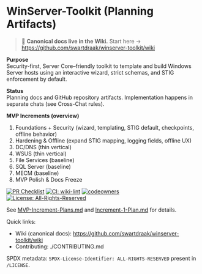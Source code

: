 # WinServer-Toolkit (Planning Artifacts)

> 📘 **Canonical docs live in the Wiki.** Start here → https://github.com/swartdraak/winserver-toolkit/wiki

**Purpose**  
Security-first, Server Core–friendly toolkit to template and build Windows Server hosts using an interactive wizard, strict schemas, and STIG enforcement by default.

**Status**  
Planning docs and GitHub repository artifacts. Implementation happens in separate chats (see Cross-Chat rules).

**MVP Increments (overview)**  
1. Foundations + Security (wizard, templating, STIG default, checkpoints, offline behavior)  
2. Hardening & Offline (expand STIG mapping, logging fields, offline UX)  
3. DC/DNS (thin vertical)  
4. WSUS (thin vertical)  
5. File Services (baseline)  
6. SQL Server (baseline)  
7. MECM (baseline)  
8. MVP Polish & Docs Freeze


[![PR Checklist](https://img.shields.io/badge/PR%20Checklist-Required-blue)](.github/PULL_REQUEST_TEMPLATE.md)
[![CI: wiki-lint](https://img.shields.io/badge/CI-wiki--lint-yellow)](.github/workflows/ci-wiki-lint.yml)
[![codeowners](https://img.shields.io/badge/CODEOWNERS-present-brightgreen)](CODEOWNERS)
[![License: All-Rights-Reserved](https://img.shields.io/badge/License-All--Rights--Reserved-lightgrey)](LICENSE)

See [MVP-Increment-Plans.md](docs/MVP-Increment-Plans.md) and [Increment-1-Plan.md](Increment-1-Plan.md) for details.

Quick links:
- Wiki (canonical docs): https://github.com/swartdraak/winserver-toolkit/wiki
- Contributing: ./CONTRIBUTING.md

SPDX metadata: `SPDX-License-Identifier: ALL-RIGHTS-RESERVED` present in `/LICENSE`.
